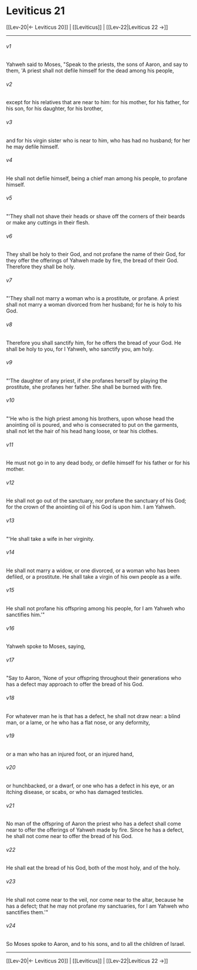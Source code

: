 # Leviticus 21

[[Lev-20|← Leviticus 20]] | [[Leviticus]] | [[Lev-22|Leviticus 22 →]]
***



###### v1 
Yahweh said to Moses, "Speak to the priests, the sons of Aaron, and say to them, 'A priest shall not defile himself for the dead among his people, 

###### v2 
except for his relatives that are near to him: for his mother, for his father, for his son, for his daughter, for his brother, 

###### v3 
and for his virgin sister who is near to him, who has had no husband; for her he may defile himself. 

###### v4 
He shall not defile himself, being a chief man among his people, to profane himself. 

###### v5 
"'They shall not shave their heads or shave off the corners of their beards or make any cuttings in their flesh. 

###### v6 
They shall be holy to their God, and not profane the name of their God, for they offer the offerings of Yahweh made by fire, the bread of their God. Therefore they shall be holy. 

###### v7 
"'They shall not marry a woman who is a prostitute, or profane. A priest shall not marry a woman divorced from her husband; for he is holy to his God. 

###### v8 
Therefore you shall sanctify him, for he offers the bread of your God. He shall be holy to you, for I Yahweh, who sanctify you, am holy. 

###### v9 
"'The daughter of any priest, if she profanes herself by playing the prostitute, she profanes her father. She shall be burned with fire. 

###### v10 
"'He who is the high priest among his brothers, upon whose head the anointing oil is poured, and who is consecrated to put on the garments, shall not let the hair of his head hang loose, or tear his clothes. 

###### v11 
He must not go in to any dead body, or defile himself for his father or for his mother. 

###### v12 
He shall not go out of the sanctuary, nor profane the sanctuary of his God; for the crown of the anointing oil of his God is upon him. I am Yahweh. 

###### v13 
"'He shall take a wife in her virginity. 

###### v14 
He shall not marry a widow, or one divorced, or a woman who has been defiled, or a prostitute. He shall take a virgin of his own people as a wife. 

###### v15 
He shall not profane his offspring among his people, for I am Yahweh who sanctifies him.'" 

###### v16 
Yahweh spoke to Moses, saying, 

###### v17 
"Say to Aaron, 'None of your offspring throughout their generations who has a defect may approach to offer the bread of his God. 

###### v18 
For whatever man he is that has a defect, he shall not draw near: a blind man, or a lame, or he who has a flat nose, or any deformity, 

###### v19 
or a man who has an injured foot, or an injured hand, 

###### v20 
or hunchbacked, or a dwarf, or one who has a defect in his eye, or an itching disease, or scabs, or who has damaged testicles. 

###### v21 
No man of the offspring of Aaron the priest who has a defect shall come near to offer the offerings of Yahweh made by fire. Since he has a defect, he shall not come near to offer the bread of his God. 

###### v22 
He shall eat the bread of his God, both of the most holy, and of the holy. 

###### v23 
He shall not come near to the veil, nor come near to the altar, because he has a defect; that he may not profane my sanctuaries, for I am Yahweh who sanctifies them.'" 

###### v24 
So Moses spoke to Aaron, and to his sons, and to all the children of Israel.

***
[[Lev-20|← Leviticus 20]] | [[Leviticus]] | [[Lev-22|Leviticus 22 →]]
